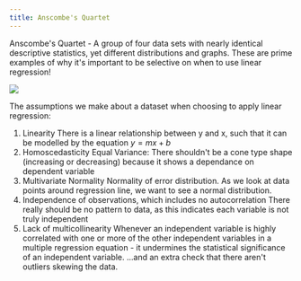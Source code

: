 ```yaml
---
title: Anscombe's Quartet
---
```

Anscombe's Quartet - A group of four data sets with nearly identical descriptive statistics, yet different distributions and graphs. These are prime examples of why it's important to be selective on when to use linear regression!

![](https://matplotlib.org/stable/_images/sphx_glr_anscombe_001.png)
  
The assumptions we make about a dataset when choosing to apply linear regression:
1. Linearity
	There is a linear relationship between y and x, such that it can be modelled by the equation $y = mx+b$
2. Homoscedasticity
	Equal Variance: There shouldn't be a cone type shape (increasing or decreasing) because it shows a dependance on dependent variable
3. Multivariate Normality
	Normality of error distribution. As we look at data points around regression line, we want to see a normal distribution.
4. Independence of observations, which includes no autocorrelation
	There really should be no pattern to data, as this indicates each variable is not truly independent
5. Lack of multicollinearity
	Whenever an independent variable is highly correlated with one or more of the other independent variables in a multiple regression equation - it undermines the statistical significance of an independent variable.
...and an extra check that there aren't outliers skewing the data.
